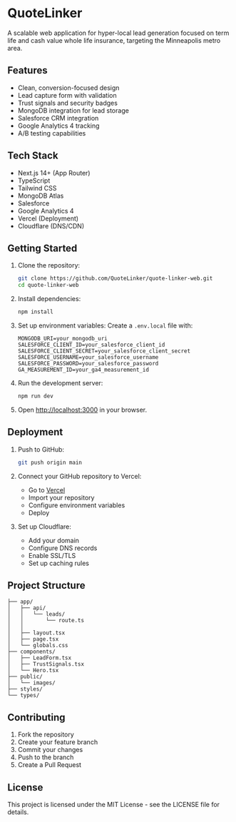 # QuoteLinker

A scalable web application for hyper-local lead generation focused on term life and cash value whole life insurance, targeting the Minneapolis metro area.

## Features

- Clean, conversion-focused design
- Lead capture form with validation
- Trust signals and security badges
- MongoDB integration for lead storage
- Salesforce CRM integration
- Google Analytics 4 tracking
- A/B testing capabilities

## Tech Stack

- Next.js 14+ (App Router)
- TypeScript
- Tailwind CSS
- MongoDB Atlas
- Salesforce
- Google Analytics 4
- Vercel (Deployment)
- Cloudflare (DNS/CDN)

## Getting Started

1. Clone the repository:
   ```bash
   git clone https://github.com/QuoteLinker/quote-linker-web.git
   cd quote-linker-web
   ```

2. Install dependencies:
   ```bash
   npm install
   ```

3. Set up environment variables:
   Create a `.env.local` file with:
   ```
   MONGODB_URI=your_mongodb_uri
   SALESFORCE_CLIENT_ID=your_salesforce_client_id
   SALESFORCE_CLIENT_SECRET=your_salesforce_client_secret
   SALESFORCE_USERNAME=your_salesforce_username
   SALESFORCE_PASSWORD=your_salesforce_password
   GA_MEASUREMENT_ID=your_ga4_measurement_id
   ```

4. Run the development server:
   ```bash
   npm run dev
   ```

5. Open [http://localhost:3000](http://localhost:3000) in your browser.

## Deployment

1. Push to GitHub:
   ```bash
   git push origin main
   ```

2. Connect your GitHub repository to Vercel:
   - Go to [Vercel](https://vercel.com)
   - Import your repository
   - Configure environment variables
   - Deploy

3. Set up Cloudflare:
   - Add your domain
   - Configure DNS records
   - Enable SSL/TLS
   - Set up caching rules

## Project Structure

```
├── app/
│   ├── api/
│   │   └── leads/
│   │       └── route.ts
│   │   
│   ├── layout.tsx
│   ├── page.tsx
│   └── globals.css
├── components/
│   ├── LeadForm.tsx
│   ├── TrustSignals.tsx
│   └── Hero.tsx
├── public/
│   └── images/
├── styles/
└── types/
```

## Contributing

1. Fork the repository
2. Create your feature branch
3. Commit your changes
4. Push to the branch
5. Create a Pull Request

## License

This project is licensed under the MIT License - see the LICENSE file for details. 